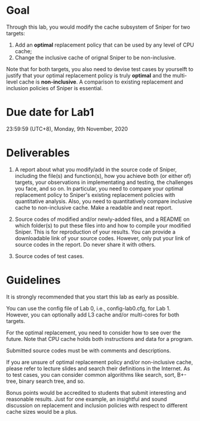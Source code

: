 # Goal
Through this lab, you would modify the cache subsystem of Sniper for two targets:
1. Add an **optimal** replacement policy that can be used by any level of CPU cache;
2. Change the inclusive cache of orignal Sniper to be non-inclusive. 

Note that for both targets, you also need to devise test cases by yourselft to justify that your optimal replacement policy is truly **optimal** and the multi-level cache is **non-inclusive**. A comparison to existing replacement and inclusion policies of Sniper is essential.


# Due date for Lab1
23:59:59 (UTC+8), Monday, 9th November, 2020


# Deliverables
1. A report about what you modify/add in the source code of Sniper, including the file(s) and function(s), how you achieve both (or either of) targets, your observations in implementating and testing, the challenges you face, and so on. In particular, you need to compare your optimal replacement policy to Sniper's existing replacement policies with quantitative analysis. Also, you need to quantitatively compare inclusive cache to non-inclusive cache. Make a readable and neat report.

2. Source codes of modified and/or newly-added files, and a README on which folder(s) to put these files into and how to compile your modified Sniper. This is for reproduction of your results. You can provide a downloadable link of your source codes. However, only put your link of source codes in the report. Do never share it with others.

3. Source codes of test cases.


# Guidelines
It is strongly recommended that you start this lab as early as possible.

You can use the config file of Lab 0, i.e., config-lab0.cfg, for Lab 1. However, you can optionally add L3 cache and/or multi-cores for both targets. 

For the optimal replacement, you need to consider how to see over the future. Note that CPU cache holds both instructions and data for a program.

Submitted source codes must be with comments and descriptions.

If you are unsure of optimal replacement policy and/or non-inclusive cache, please refer to lecture slides and search their definitions in the Internet. As to test cases, you can consider common algorithms like search, sort, B+-tree, binary search tree, and so. 

Bonus points would be accredited to students that submit interesting and reasonable results. Just for one example, an insightful and sound discussion on replacement and inclusion policies with respect to different cache sizes would be a plus. 
